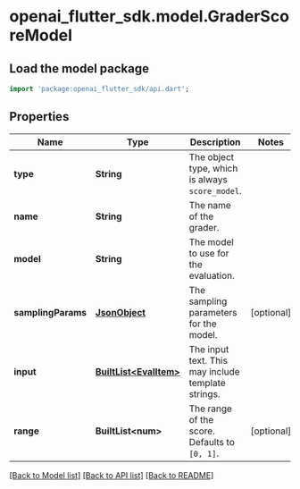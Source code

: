 # openai_flutter_sdk.model.GraderScoreModel

## Load the model package
```dart
import 'package:openai_flutter_sdk/api.dart';
```

## Properties
Name | Type | Description | Notes
------------ | ------------- | ------------- | -------------
**type** | **String** | The object type, which is always `score_model`. | 
**name** | **String** | The name of the grader. | 
**model** | **String** | The model to use for the evaluation. | 
**samplingParams** | [**JsonObject**](.md) | The sampling parameters for the model. | [optional] 
**input** | [**BuiltList&lt;EvalItem&gt;**](EvalItem.md) | The input text. This may include template strings. | 
**range** | **BuiltList&lt;num&gt;** | The range of the score. Defaults to `[0, 1]`. | [optional] 

[[Back to Model list]](../README.md#documentation-for-models) [[Back to API list]](../README.md#documentation-for-api-endpoints) [[Back to README]](../README.md)


